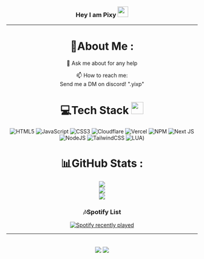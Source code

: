 <h3 align="center">
  Hey I am Pixy
  <img src="https://media.giphy.com/media/hvRJCLFzcasrR4ia7z/giphy.gif" width="28">
</h3>

---
<div align="center">
  
# 💫About Me :

  💬 Ask me about for any help

  📫 How to reach me:  
  Send me a DM on discord! ".yixp"


# 💻Tech Stack <img src = "https://media2.giphy.com/media/QssGEmpkyEOhBCb7e1/giphy.gif?cid=ecf05e47a0n3gi1bfqntqmob8g9aid1oyj2wr3ds3mg700bl&rid=giphy.gif" width = 32px> 
![HTML5](https://img.shields.io/badge/html5-%23E34F26.svg?style=for-the-badge&logo=html5&logoColor=white) ![JavaScript](https://img.shields.io/badge/javascript-%23323330.svg?style=for-the-badge&logo=javascript&logoColor=%23F7DF1E) ![CSS3](https://img.shields.io/badge/css3-%231572B6.svg?style=for-the-badge&logo=css3&logoColor=white) ![Cloudflare](https://img.shields.io/badge/Cloudflare-F38020?style=for-the-badge&logo=Cloudflare&logoColor=white) ![Vercel](https://img.shields.io/badge/vercel-%23000000.svg?style=for-the-badge&logo=vercel&logoColor=white) ![NPM](https://img.shields.io/badge/NPM-%23000000.svg?style=for-the-badge&logo=npm&logoColor=white) ![Next JS](https://img.shields.io/badge/Next-black?style=for-the-badge&logo=next.js&logoColor=white) ![NodeJS](https://img.shields.io/badge/node.js-6DA55F?style=for-the-badge&logo=node.js&logoColor=white) ![TailwindCSS](https://img.shields.io/badge/tailwindcss-%2338B2AC.svg?style=for-the-badge&logo=tailwind-css&logoColor=white) ![LUA](https://img.shields.io/badge/lua-%232C2D72.svg?&style=for-the-badge&logo=lua&logoColor=white))
# 📊GitHub Stats :
![](https://github-readme-stats.vercel.app/api?username=Frostykerel&theme=radical&hide_border=false&include_all_commits=false&count_private=false)<br/>
![](https://github-readme-streak-stats.herokuapp.com/?user=Frostykerel&theme=radical&hide_border=false)<br/>
![](https://github-readme-stats.vercel.app/api/top-langs/?username=Frostykerel&theme=radical&hide_border=false&include_all_commits=false&count_private=false&layout=compact)


### 🎶Spotify List
  [![Spotify recently played](https://spotify-recently-played-readme.vercel.app/api?user=o476u2r8doea92tgkd5h67fra)](https://open.spotify.com/user/31nqkd4reaju3zfynugqtqy5vyj4)

---
![](http://ForTheBadge.com/images/badges/built-by-developers.svg)
![](https://forthebadge.com/images/badges/uses-brains.svg)
---
</div>
